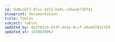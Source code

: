 ```yaml
---
id: 9a0cc6f7-97cc-4251-be8c-c55ee6728f41
blueprint: documentation
title: Tables
subject: tables
updated_by: da3f62c0-854f-4e3a-8ccf-a8add78121b9
updated_at: 1650049062
---
```

